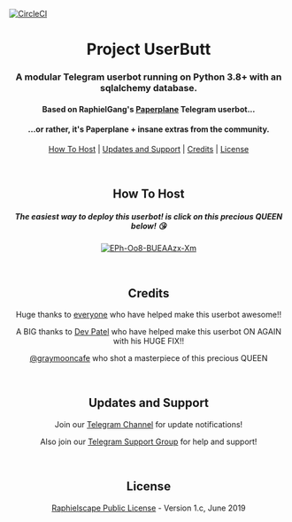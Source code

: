 [![CircleCI](https://circleci.com/gh/userbotindo/userbutt.svg?style=svg)](https://circleci.com/gh/userbotindo/userbutt)
<h1 align="center">Project UserButt</h1>
<h3 align="center">A modular Telegram userbot running on Python 3.8+ with an sqlalchemy database.</h3>
<h4 align="center">Based on RaphielGang's <a href="https://github.com/RaphielGang/Telegram-UserBot">Paperplane</a> Telegram userbot...</h4>
<h4 align="center">...or rather, it's Paperplane + insane extras from the community.</h4>
<p align="center"><a href="#how-to-host">How To Host</a> | <a href="#updates-and-support">Updates and Support</a> | <a href="#credits">Credits</a> | <a href="#license">License</a></p>
<p align="center">&nbsp;</p>
<h2 align="center">How To Host</h2>
<h5 align="center">The easiest way to deploy this userbot! is click on this precious QUEEN below! 😘 </h5>
<p align="center"><a href="https://heroku.com/deploy?template=https://github.com/keselekpermen69/userbutt/tree/master"><img src="https://i.ibb.co/Dtkhp5D/EPs-Ae-G3-UUAEN6s-V.jpg" alt="EPh-Oo8-BUEAAzx-Xm" border="0" alt="Deploy to Heroku" /></a></p>
<p align="center">&nbsp;</p>
<h2 align="center">Credits</h2>
<p align="center">Huge thanks to <a href="https://github.com/mkaraniya/OpenUserBot/graphs/contributors">everyone</a> who have helped make this userbot awesome!!</p>
<p align="center">A BIG thanks to <a href="https://github.com/Devp73">Dev Patel</a> who have helped make this userbot ON AGAIN with his HUGE FIX!!</p>
<p align="center"><a href="https://twitter.com/graymooncafe/status/1223572276479578113">@graymooncafe</a> who shot a masterpiece of this precious QUEEN</p>
<p align="center">&nbsp;</p>
<h2 align="center">Updates and Support</h2>
<p align="center">Join our <a href="https://t.me/PaperplaneExtended_news">Telegram Channel</a> for update notifications!</p>
<p align="center">Also join our <a href="https://t.me/userbotindo">Telegram Support Group</a> for help and support!</p>
<p align="center">&nbsp;</p>
<h2 align="center">License</h2>
<p align="center"><a href="https://github.com/keselekpermen69/userbutt/blob/master/LICENSE">Raphielscape Public License</a> - Version 1.c, June 2019</p>

